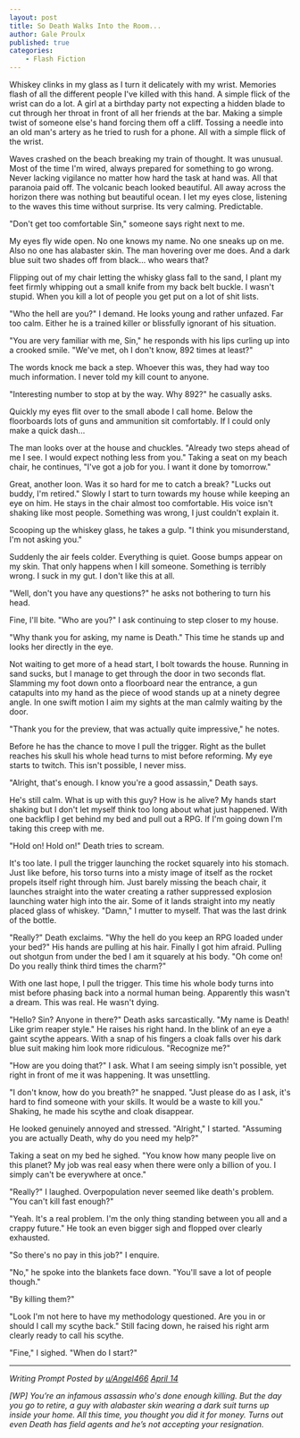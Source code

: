```yaml
---
layout: post
title: So Death Walks Into the Room...
author: Gale Proulx
published: true
categories: 
    - Flash Fiction
---
```


Whiskey clinks in my glass as I turn it delicately with my wrist. Memories flash of all the different people I've killed with this hand. A simple flick of the wrist can do a lot. A girl at a birthday party not expecting a hidden blade to cut through her throat in front of all her friends at the bar. Making a simple twist of someone else's hand forcing them off a cliff. Tossing a needle into an old man's artery as he tried to rush for a phone. All with a simple flick of the wrist.

Waves crashed on the beach breaking my train of thought. It was unusual. Most of the time I'm wired, always prepared for something to go wrong. Never lacking vigilance no matter how hard the task at hand was. All that paranoia paid off. The volcanic beach looked beautiful. All away across the horizon there was nothing but beautiful ocean. I let my eyes close, listening to the waves this time without surprise. Its very calming. Predictable.

"Don't get too comfortable Sin," someone says right next to me.

My eyes fly wide open. No one knows my name. No one sneaks up on me. Also no one has alabaster skin. The man hovering over me does. And a dark blue suit two shades off from black... who wears that?

Flipping out of my chair letting the whisky glass fall to the sand, I plant my feet firmly whipping out a small knife from my back belt buckle. I wasn't stupid. When you kill a lot of people you get put on a lot of shit lists.

"Who the hell are you?" I demand. He looks young and rather unfazed. Far too calm. Either he is a trained killer or blissfully ignorant of his situation.

"You are very familiar with me, Sin," he responds with his lips curling up into a crooked smile. "We've met, oh I don't know, 892 times at least?"

The words knock me back a step. Whoever this was, they had way too much information. I never told my kill count to anyone.

"Interesting number to stop at by the way. Why 892?" he casually asks.

Quickly my eyes flit over to the small abode I call home. Below the floorboards lots of guns and ammunition sit comfortably. If I could only make a quick dash...

The man looks over at the house and chuckles. "Already two steps ahead of me I see. I would expect nothing less from you." Taking a seat on my beach chair, he continues, "I've got a job for you. I want it done by tomorrow."

Great, another loon. Was it so hard for me to catch a break? "Lucks out buddy, I'm retired." Slowly I start to turn towards my house while keeping an eye on him. He stays in the chair almost too comfortable. His voice isn't shaking like most people. Something was wrong, I just couldn't explain it.

Scooping up the whiskey glass, he takes a gulp. "I think you misunderstand, I'm not asking you."

Suddenly the air feels colder. Everything is quiet. Goose bumps appear on my skin. That only happens when I kill someone. Something is terribly wrong. I suck in my gut. I don't like this at all.

"Well, don't you have any questions?" he asks not bothering to turn his head.

Fine, I'll bite. "Who are you?" I ask continuing to step closer to my house.

"Why thank you for asking, my name is Death." This time he stands up and looks her directly in the eye.

Not waiting to get more of a head start, I bolt towards the house. Running in sand sucks, but I manage to get through the door in two seconds flat. Slamming my foot down onto a floorboard near the entrance, a gun catapults into my hand as the piece of wood stands up at a ninety degree angle. In one swift motion I aim my sights at the man calmly waiting by the door.

"Thank you for the preview, that was actually quite impressive," he notes.

Before he has the chance to move I pull the trigger. Right as the bullet reaches his skull his whole head turns to mist before reforming. My eye starts to twitch. This isn't possible, I never miss.

"Alright, that's enough. I know you're a good assassin," Death says.

He's still calm. What is up with this guy? How is he alive? My hands start shaking but I don't let myself think too long about what just happened. With one backflip I get behind my bed and pull out a RPG. If I'm going down I'm taking this creep with me.

"Hold on! Hold on!" Death tries to scream.

It's too late. I pull the trigger launching the rocket squarely into his stomach. Just like before, his torso turns into a misty image of itself as the rocket propels itself right through him. Just barely missing the beach chair, it launches straight into the water creating a rather suppressed explosion launching water high into the air. Some of it lands straight into my neatly placed glass of whiskey. "Damn," I mutter to myself. That was the last drink of the bottle.

"Really?" Death exclaims. "Why the hell do you keep an RPG loaded under your bed?" His hands are pulling at his hair. Finally I got him afraid. Pulling out shotgun from under the bed I am it squarely at his body. "Oh come on! Do you really think third times the charm?"

With one last hope, I pull the trigger. This time his whole body turns into mist before phasing back into a normal human being. Apparently this wasn't a dream. This was real. He wasn't dying.

"Hello? Sin? Anyone in there?" Death asks sarcastically. "My name is Death! Like grim reaper style." He raises his right hand. In the blink of an eye a gaint scythe appears. With a snap of his fingers a cloak falls over his dark blue suit making him look more ridiculous. "Recognize me?"

"How are you doing that?" I ask. What I am seeing simply isn't possible, yet right in front of me it was happening. It was unsettling.

"I don't know, how do you breath?" he snapped. "Just please do as I ask, it's hard to find someone with your skills. It would be a waste to kill you." Shaking, he made his scythe and cloak disappear.

He looked genuinely annoyed and stressed. "Alright," I started. "Assuming you are actually Death, why do you need my help?"

Taking a seat on my bed he sighed. "You know how many people live on this planet? My job was real easy when there were only a billion of you. I simply can't be everywhere at once."

"Really?" I laughed. Overpopulation never seemed like death's problem. "You can't kill fast enough?"

"Yeah. It's a real problem. I'm the only thing standing between you all and a crappy future." He took an even bigger sigh and flopped over clearly exhausted.

"So there's no pay in this job?" I enquire.

"No," he spoke into the blankets face down. "You'll save a lot of people though."

"By killing them?"

"Look I'm not here to have my methodology questioned. Are you in or should I call my scythe back." Still facing down, he raised his right arm clearly ready to call his scythe.

"Fine," I sighed. "When do I start?"

---

*Writing Prompt Posted by [u/Angel466](https://www.reddit.com/user/Angel466/) [April 14](https://www.reddit.com/r/WritingPrompts/comments/mqr6in/wp_youre_an_infamous_assassin_whos_done_enough/)*

*[WP] You’re an infamous assassin who's done enough killing. But the day you go to retire, a guy with alabaster skin wearing a dark suit turns up inside your home. All this time, you thought you did it for money. Turns out even Death has field agents and he’s not accepting your resignation.*

